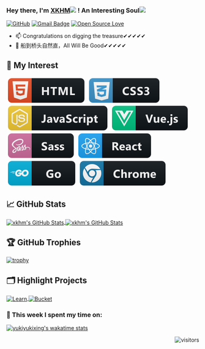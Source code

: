 ### Hey there, I'm [XKHM](https://xkhm.net)<img src="https://media.giphy.com/media/WUlplcMpOCEmTGBtBW/giphy.gif" width="30"> ! An Interesting Soul<img src="https://media.giphy.com/media/hvRJCLFzcasrR4ia7z/giphy.gif" width="25px">

[![GitHub](https://img.shields.io/badge/dynamic/json?logo=github&label=GitHub&labelColor=495867&color=495867&query=%24.data.totalSubs&url=https://github.com/yukiyukixing&style=flat-square)](https://github.com/yukiyukixing)
[![Gmail Badge](https://img.shields.io/badge/-im.xkhm@gmail.com-c14438?style=flat-square&logo=Gmail&logoColor=white&link=mailto:im.xkhm@gmail.com)](mailto:im.xkhm@gmail.com)
[![Open Source Love](https://badges.frapsoft.com/os/v1/open-source.svg?v=102)](https://github.com/yukiyukixing/yukiyukixing)

- 📫 Congratulations on digging the treasure✔✔✔✔✔
- 🧡 船到桥头自然直，All Will Be Good✔✔✔✔✔

<h2>🚀 My Interest</h2>
<p align="left">
  <img src="https://raw.githubusercontent.com/8bithemant/8bithemant/master/svg/dev/languages/html.svg" alt="html" style="vertical-align:top; margin:4px">
  <img src="https://raw.githubusercontent.com/MikeCodesDotNET/ColoredBadges/master/svg/dev/languages/css3.svg" alt="css3" style="vertical-align:top; margin:4px">
  <img src="https://raw.githubusercontent.com/8bithemant/8bithemant/master/svg/dev/languages/js.svg" alt="js" style="vertical-align:top; margin:4px">
  <img src="https://raw.githubusercontent.com/8bithemant/8bithemant/master/svg/dev/frameworks/vue.svg" alt="vue" style="vertical-align:top; margin:4px">
  <img src="https://raw.githubusercontent.com/MikeCodesDotNET/ColoredBadges/master/svg/dev/languages/sass.svg" alt="sass" style="vertical-align:top; margin:4px">
  <img src="https://raw.githubusercontent.com/8bithemant/8bithemant/master/svg/dev/frameworks/react.svg" alt="react" style="vertical-align:top; margin:4px">
  <img src="https://raw.githubusercontent.com/MikeCodesDotNET/ColoredBadges/master/svg/dev/languages/go.svg" alt="go" style="vertical-align:top; margin:4px">
  <img src="https://raw.githubusercontent.com/8bithemant/8bithemant/master/svg/dev/misc/chrome.svg" alt="chrome" style="vertical-align:top; margin:4px">
</p>


## &#x1f4c8; GitHub Stats

<a href="https://github.com/yukiyukixing/yukiyukixing">
  <img align="center" src="https://github-readme-stats.vercel.app/api/top-langs/?username=yukiyukixing&hide=c%2B%2B,c,html&theme=monokai&count_private=true" alt="xkhm's GitHub Stats" />
</a>

<a href="https://github.com/yukiyukixing/yukiyukixing">
  <img align="center" src="https://github-readme-stats.vercel.app/api?username=yukiyukixing&show_icons=true&line_height=33&count_private=true&theme=great-gatsby&bg_color=30,e96443,904e95" alt="xkhm's GitHub Stats" />
</a>

## 🏆 GitHub Trophies

[![trophy](https://github-profile-trophy.vercel.app/?username=yukiyukixing&theme=juicyfresh&column=7)](https://github.com/ryo-ma/github-profile-trophy)


## 🗂️ Highlight Projects

<a href="https://github.com/yukiyukixing/Learn">
  <img align="center" src="https://github-readme-stats.vercel.app/api/pin/?username=yukiyukixing&repo=Learn&show_icons=true&line_height=27&theme=monokai" alt="Learn" />
</a>

<a href="https://github1s.com/yukiyukixing/Bucket">
  <img align="center" src="https://github-readme-stats.vercel.app/api/pin/?username=yukiyukixing&repo=Bucket&show_icons=true&line_height=27&theme=monokai" alt="Bucket" />
</a>

### 📕   This week I spent my time on:

[![yukiyukixing's wakatime stats](https://github-readme-stats.vercel.app/api/wakatime?username=xkhm&line_height=27&theme=monokai)](https://github.com/anuraghazra/github-readme-stats)

<p align="right"><img src="https://visitor-badge.glitch.me/badge?page_id=yukiyukixing.yukiyukixing" alt="visitors"></p>

